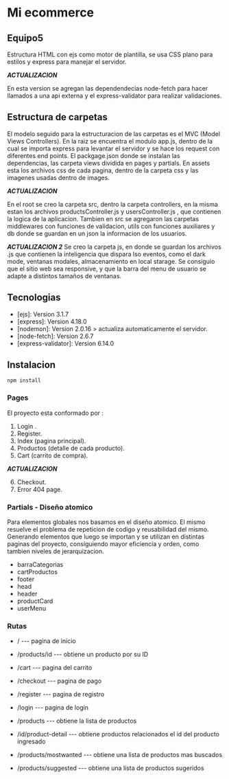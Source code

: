 # Mi ecommerce

## Equipo5

Estructura HTML con ejs como motor de plantilla, se usa CSS plano para estilos y express para manejar el servidor.

**_*ACTUALIZACION*_**

En esta version se agregan las dependendecias node-fetch para hacer llamados a una api externa y el express-validator para realizar validaciones.

## Estructura de carpetas

El modelo seguido para la estructuracion de las carpetas es el MVC (Model Views Controllers).
En la raiz se encuentra el modulo app.js, dentro de la cual se importa express para levantar el servidor y se hace los request con diferentes end points. El packgage.json donde se instalan las dependencias, las carpeta views dividida en pages y partials. En assets esta los archivos css de cada pagina, dentro de la carpeta css y las imagenes usadas dentro de images.

**_*ACTUALIZACION*_**

En el root se creo la carpeta src, dentro la carpeta controllers, en la misma estan los archivos productsController.js y usersController.js , que contienen la logica de la aplicacion. Tambien en src se agregaron las carpetas middlewares con funciones de validacion, utils con funciones auxiliares y db donde se guardan en un json la informacion de los usuarios. 

**_*ACTUALIZACION 2*_**
Se creo la carpeta js, en donde se guardan los archivos .js que contienen la inteligencia que dispara lso eventos, como el dark mode, ventanas modales, almacenamiento en local starage.
Se consiguio que el sitio web sea responsive, y que la barra del menu de usuario se adapte a distintos tamaños de ventanas.

## Tecnologias
 *  [ejs]: Version 3.1.7
 *  [express]: Version 4.18.0
 *  [nodemon]: Version 2.0.16 > actualiza automaticamente el servidor.
 * [node-fetch]: Version 2.6.7
 * [express-validator]: Version 6.14.0

## Instalacion 
    npm install 

### Pages

El proyecto esta conformado por :

1. Login .
2. Register.
3. Index (pagina principal).
4. Productos (detalle de cada producto). 
5. Cart (carrito de compra).

**_*ACTUALIZACION*_**

6. Checkout.
7. Error 404 page.


### Partials - Diseño atomico

Para elementos globales nos basamos en el diseño atomico. El mismo resuelve el problema de repeticion de codigo y reusabilidad del mismo. Generando elementos que luego se importan y se utilizan en distintas paginas del proyecto, consiguiendo mayor eficiencia y orden, como tambien niveles de jerarquizacion.

* barraCategorias
* cartProductos
* footer
* head
* header
* productCard
* userMenu

### Rutas

* / --- pagina de inicio
* /products/id --- obtiene un producto por su ID
* /cart --- pagina del carrito
* /checkout --- pagina de pago
* /register --- pagina de registro
* /login --- pagina de login

* /products --- obtiene la lista de productos
* /id/product-detail --- obtiene productos relacionados el id del producto ingresado
* /products/mostwanted --- obtiene una lista de productos mas buscados
* /products/suggested --- obtiene una lista de productos sugeridos 



